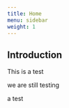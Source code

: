 ```yaml
---
title: Home
menu: sidebar
weight: 1
---
```


## Introduction

This is a test

we are still testing

a test